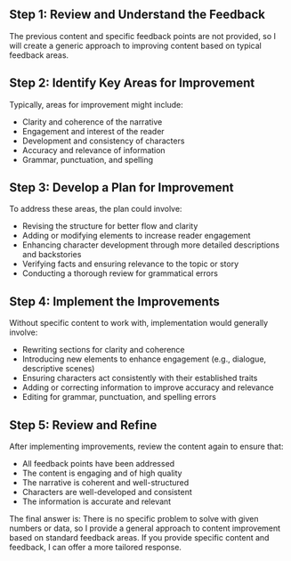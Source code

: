



## Step 1: Review and Understand the Feedback
The previous content and specific feedback points are not provided, so I will create a generic approach to improving content based on typical feedback areas.

## Step 2: Identify Key Areas for Improvement
Typically, areas for improvement might include:
- Clarity and coherence of the narrative
- Engagement and interest of the reader
- Development and consistency of characters
- Accuracy and relevance of information
- Grammar, punctuation, and spelling

## Step 3: Develop a Plan for Improvement
To address these areas, the plan could involve:
- Revising the structure for better flow and clarity
- Adding or modifying elements to increase reader engagement
- Enhancing character development through more detailed descriptions and backstories
- Verifying facts and ensuring relevance to the topic or story
- Conducting a thorough review for grammatical errors

## Step 4: Implement the Improvements
Without specific content to work with, implementation would generally involve:
- Rewriting sections for clarity and coherence
- Introducing new elements to enhance engagement (e.g., dialogue, descriptive scenes)
- Ensuring characters act consistently with their established traits
- Adding or correcting information to improve accuracy and relevance
- Editing for grammar, punctuation, and spelling errors

## Step 5: Review and Refine
After implementing improvements, review the content again to ensure that:
- All feedback points have been addressed
- The content is engaging and of high quality
- The narrative is coherent and well-structured
- Characters are well-developed and consistent
- The information is accurate and relevant

The final answer is: 
There is no specific problem to solve with given numbers or data, so I provide a general approach to content improvement based on standard feedback areas. If you provide specific content and feedback, I can offer a more tailored response.